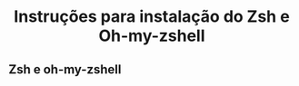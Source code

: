 <h1 align="center"> Instruções para instalação do Zsh e Oh-my-zshell </h1>

## **Zsh e oh-my-zshell** 

